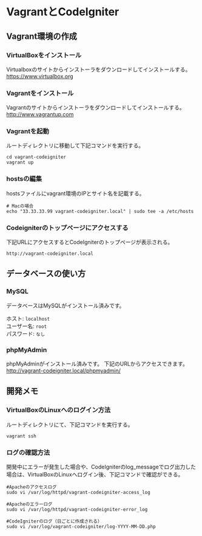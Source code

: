 VagrantとCodeIgniter
======================

Vagrant環境の作成
------------------

### VirtualBoxをインストール ###

Virtualboxのサイトからインストーラをダウンロードしてインストールする。  
<https://www.virtualbox.org>

### Vagrantをインストール ###

Vagrantのサイトからインストーラをダウンロードしてインストールする。  
<http://www.vagrantup.com>

### Vagrantを起動 ###

ルートディレクトリに移動して下記コマンドを実行する。

    cd vagrant-codeigniter
    vagrant up

### hostsの編集 ###

hostsファイルにvagrant環境のIPとサイト名を記載する。

    # Macの場合
    echo "33.33.33.99 vagrant-codeigniter.local" | sudo tee -a /etc/hosts

### Codeigniterのトップページにアクセスする ###

下記URLにアクセスするとCodeIgniterのトップページが表示される。

    http://vagrant-codeigniter.local

データベースの使い方
------------------

### MySQL ###

データベースはMySQLがインストール済みです。

ホスト: `localhost`  
ユーザー名: `root`  
パスワード: `なし`

### phpMyAdmin ###

phpMyAdminがインストール済みです。
下記のURLからアクセスできます。  
<http://vagrant-codeigniter.local/phpmyadmin/>

開発メモ
------------------

### VirtualBoxのLinuxへのログイン方法 ###

ルートディレクトリにて、下記コマンドを実行する。

    vagrant ssh

### ログの確認方法 ###

開発中にエラーが発生した場合や、CodeIgniterのlog_messageでログ出力した場合は、VirtualBoxのLinuxへログイン後、下記コマンドで確認ができる。

    #Apacheのアクセスログ
    sudo vi /var/log/httpd/vagrant-codeigniter-access_log
    
    #Apacheのエラーログ
    sudo vi /var/log/httpd/vagrant-codeigniter-error_log
    
    #CodeIgniterのログ（日ごとに作成される）
    sudo vi /var/log/vagrant-codeigniter/log-YYYY-MM-DD.php